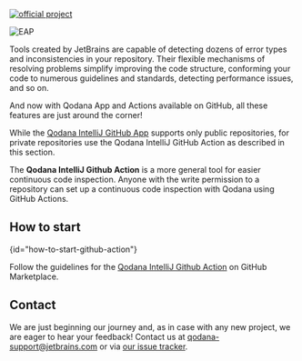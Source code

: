 [//]: # (title: Qodana IntelliJ GitHub Action)

[![official project](https://jb.gg/badges/official-flat-square.svg)](https://confluence.jetbrains.com/display/ALL/JetBrains+on+GitHub)

![EAP](eap-alert.png)

Tools created by JetBrains are capable of detecting dozens of error types and inconsistencies in your repository.
Their flexible mechanisms of resolving problems simplify improving the code structure, conforming your code to numerous guidelines and standards, detecting performance issues, and so on.

And now with Qodana App and Actions available on GitHub, all these features are just around the corner!

While the [Qodana IntelliJ GitHub App](qodana-github-application.md) supports only public repositories, for private repositories use the Qodana IntelliJ GitHub Action as described in this section.

The **Qodana IntelliJ Github Action** is a more general tool for easier continuous code inspection.
Anyone with the write permission to a repository can set up a continuous code inspection with Qodana using GitHub Actions.

## How to start
{id="how-to-start-github-action"}

Follow the guidelines for the [Qodana IntelliJ Github Action](https://github.com/marketplace/actions/qodana-code-inspection) on GitHub Marketplace.

## Contact

We are just beginning our journey and, as in case with any new project, we are eager to hear your feedback!
Contact us at [qodana-support@jetbrains.com](mailto:qodana-support@jetbrains.com) or via [our issue tracker](https://youtrack.jetbrains.com/newIssue?project=QD).

